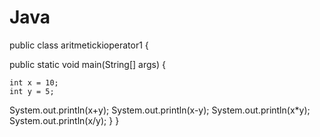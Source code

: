 # Java
public class aritmetickioperator1 {
    
public static void main(String[] args) {

    int x = 10;
    int y = 5;
System.out.println(x+y);
System.out.println(x-y);
System.out.println(x*y);
System.out.println(x/y);
}
}
